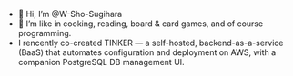 - 👋 Hi, I’m @W-Sho-Sugihara
- 👀 I’m like in cooking, reading, board & card games, and of course programming.
- I rencently co-created TINKER — a self-hosted, backend-as-a-service (BaaS) that automates configuration and deployment on AWS, with a companion PostgreSQL DB management UI.

<!---
W-Sho-Sugihara/W-Sho-Sugihara is a ✨ special ✨ repository because its `README.md` (this file) appears on your GitHub profile.
You can click the Preview link to take a look at your changes.
--->
